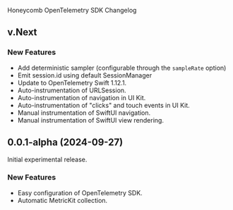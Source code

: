 Honeycomb OpenTelemetry SDK Changelog

## v.Next

### New Features

* Add deterministic sampler (configurable through the `sampleRate` option)
* Emit session.id using default SessionManager
* Update to OpenTelemetry Swift 1.12.1.
* Auto-instrumentation of URLSession.
* Auto-instrumentation of navigation in UI Kit.
* Auto-instrumentation of "clicks" and touch events in UI Kit.
* Manual instrumentation of SwiftUI navigation.
* Manual instrumentation of SwiftUI view rendering.

## 0.0.1-alpha (2024-09-27)

Initial experimental release.

### New Features

* Easy configuration of OpenTelemetry SDK.
* Automatic MetricKit collection.
